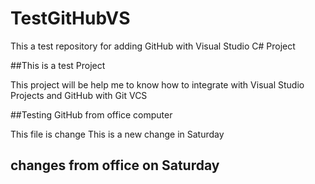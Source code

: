 # TestGitHubVS
This a test repository for adding GitHub with Visual Studio C# Project

##This is a test Project

<p> This project will be help me to know how to integrate with Visual Studio Projects and GitHub with Git VCS
</p>

##Testing GitHub from office computer

This file is change
This is a new change in Saturday

## changes from office on Saturday
